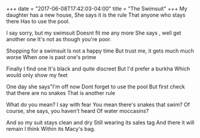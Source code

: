 +++
date = "2017-06-08T17:42:03-04:00"
title = "The Swimsuit"
+++
My daughter has a new house,
She says it is the rule
That anyone who stays there
Has to use the pool.
<!--more-->

I say sorry, but my swimsuit
Doesnt fit me any more
She says , well get another one
It's not as though you're poor.

Shopping for a swimsuit
Is not a happy time
But trust me, it gets much much worse
When one is past one's prime

Finally I find one
It's black and quite discreet
But I'd prefer a burkha
Which would only show my feet

One day she says"I'm off now
Dont forget to use the pool
But first check that there are no snakes
That is another rule

What do you mean? I say with fear
You mean there's snakes that swim?
Of course, she says, you haven't heard
Of water moccasins?

And so my suit stays clean and dry
Still wearing its sales tag
And there it will remain I think
Within its Macy's bag.
